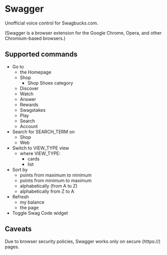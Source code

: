 Swagger
=======


Unofficial voice control for Swagbucks.com.

(Swagger is a browser extension for the Google Chrome, Opera, and other Chromium-based browsers.)


Supported commands
--------

- Go to 
  - the Homepage
  - Shop
    - Shop Shoes category
  - Discover
  - Watch
  - Answer
  - Rewards
  - Swagstakes
  - Play
  - Search
  - Account
- Search for SEARCH_TERM on
  - Shop
  - Web
- Switch to VIEW_TYPE view
  - where VIEW_TYPE:
    - cards
    - list
- Sort by
  - points from maximum to minimum
  - points from minimum to maximum
  - alphabetically (from A to Z)
  - alphabetically from Z to A
- Refresh
  - my balance
  - the page
- Toggle Swag Code widget


Caveats
--------

Due to browser security policies, Swagger works only on secure (https://) pages.
